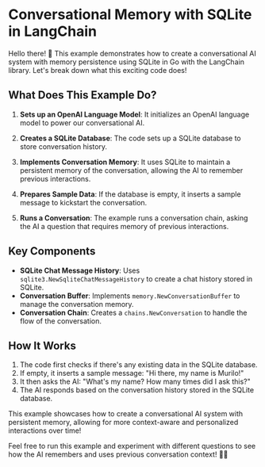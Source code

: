 # Conversational Memory with SQLite in LangChain

Hello there! 👋 This example demonstrates how to create a conversational AI system with memory persistence using SQLite in Go with the LangChain library. Let's break down what this exciting code does!

## What Does This Example Do?

1. **Sets up an OpenAI Language Model**: It initializes an OpenAI language model to power our conversational AI.

2. **Creates a SQLite Database**: The code sets up a SQLite database to store conversation history.

3. **Implements Conversation Memory**: It uses SQLite to maintain a persistent memory of the conversation, allowing the AI to remember previous interactions.

4. **Prepares Sample Data**: If the database is empty, it inserts a sample message to kickstart the conversation.

5. **Runs a Conversation**: The example runs a conversation chain, asking the AI a question that requires memory of previous interactions.

## Key Components

- **SQLite Chat Message History**: Uses `sqlite3.NewSqliteChatMessageHistory` to create a chat history stored in SQLite.
- **Conversation Buffer**: Implements `memory.NewConversationBuffer` to manage the conversation memory.
- **Conversation Chain**: Creates a `chains.NewConversation` to handle the flow of the conversation.

## How It Works

1. The code first checks if there's any existing data in the SQLite database.
2. If empty, it inserts a sample message: "Hi there, my name is Murilo!"
3. It then asks the AI: "What's my name? How many times did I ask this?"
4. The AI responds based on the conversation history stored in the SQLite database.

This example showcases how to create a conversational AI system with persistent memory, allowing for more context-aware and personalized interactions over time!

Feel free to run this example and experiment with different questions to see how the AI remembers and uses previous conversation context! 🚀🤖
